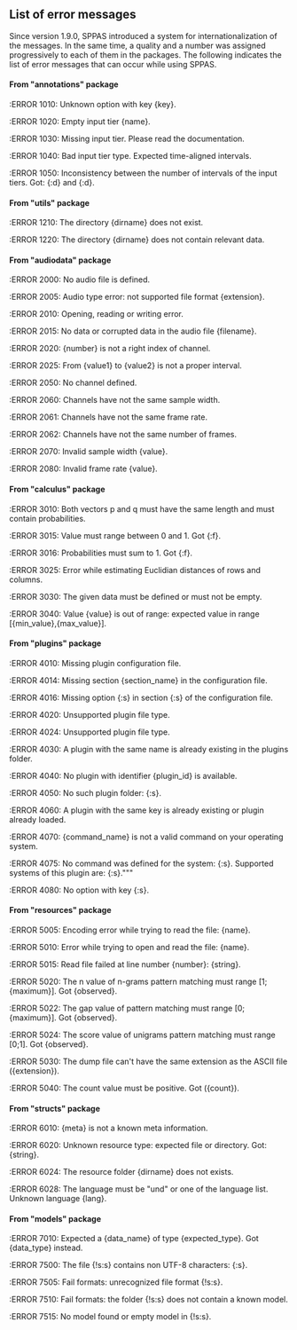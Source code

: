 ## List of error messages

Since version 1.9.0, SPPAS introduced a system for internationalization of the
messages. In the same time, a quality and a number was assigned progressively 
to each of them in the packages.
The following indicates the list of error messages that can occur while using 
SPPAS.


#### From "annotations" package

:ERROR 1010: Unknown option with key {key}.

:ERROR 1020: Empty input tier {name}.

:ERROR 1030: Missing input tier. Please read the documentation.

:ERROR 1040: Bad input tier type. Expected time-aligned intervals.

:ERROR 1050: Inconsistency between the number of intervals of the input tiers. Got: {:d} and {:d}.


#### From "utils" package

:ERROR 1210: The directory {dirname} does not exist.

:ERROR 1220: The directory {dirname} does not contain relevant data.


#### From "audiodata" package

:ERROR 2000: No audio file is defined.

:ERROR 2005: Audio type error: not supported file format {extension}.

:ERROR 2010: Opening, reading or writing error.

:ERROR 2015: No data or corrupted data in the audio file {filename}.

:ERROR 2020: {number} is not a right index of channel.

:ERROR 2025: From {value1} to {value2} is not a proper interval.

:ERROR 2050: No channel defined.

:ERROR 2060: Channels have not the same sample width.

:ERROR 2061: Channels have not the same frame rate.

:ERROR 2062: Channels have not the same number of frames.

:ERROR 2070: Invalid sample width {value}.

:ERROR 2080: Invalid frame rate {value}.


#### From "calculus" package

:ERROR 3010: Both vectors p and q must have the same length and must contain probabilities.

:ERROR 3015: Value must range between 0 and 1. Got {:f}.

:ERROR 3016: Probabilities must sum to 1. Got {:f}.

:ERROR 3025: Error while estimating Euclidian distances of rows and columns.

:ERROR 3030: The given data must be defined or must not be empty.

:ERROR 3040: Value {value} is out of range: expected value in range [{min_value},{max_value}].


#### From "plugins" package

:ERROR 4010: Missing plugin configuration file.

:ERROR 4014: Missing section {section_name} in the configuration file.

:ERROR 4016: Missing option {:s} in section {:s} of the configuration file.

:ERROR 4020: Unsupported plugin file type.

:ERROR 4024: Unsupported plugin file type.

:ERROR 4030: A plugin with the same name is already existing in the plugins folder.

:ERROR 4040: No plugin with identifier {plugin_id} is available.

:ERROR 4050: No such plugin folder: {:s}.

:ERROR 4060: A plugin with the same key is already existing or plugin already loaded.

:ERROR 4070: {command_name} is not a valid command on your operating system.

:ERROR 4075: No command was defined for the system: {:s}. Supported systems of this plugin are: {:s}."""

:ERROR 4080: No option with key {:s}.


#### From "resources" package

:ERROR 5005: Encoding error while trying to read the file: {name}.

:ERROR 5010: Error while trying to open and read the file: {name}.

:ERROR 5015: Read file failed at line number {number}: {string}.

:ERROR 5020: The n value of n-grams pattern matching must range [1;{maximum}]. Got {observed}.

:ERROR 5022: The gap value of pattern matching must range [0;{maximum}]. Got {observed}.

:ERROR 5024: The score value of unigrams pattern matching must range [0;1]. Got {observed}.

:ERROR 5030: The dump file can't have the same extension as the ASCII file ({extension}).

:ERROR 5040: The count value must be positive. Got ({count}).


#### From "structs" package

:ERROR 6010: {meta} is not a known meta information.

:ERROR 6020: Unknown resource type: expected file or directory. Got: {string}.

:ERROR 6024: The resource folder {dirname} does not exists.

:ERROR 6028: The language must be "und" or one of the language list. Unknown language {lang}.


#### From "models" package

:ERROR 7010: Expected a {data_name} of type {expected_type}. Got {data_type} instead.

:ERROR 7500: The file {!s:s} contains non UTF-8 characters: {:s}.

:ERROR 7505: Fail formats: unrecognized file format {!s:s}.

:ERROR 7510: Fail formats: the folder {!s:s} does not contain a known model.

:ERROR 7515: No model found or empty model in {!s:s}.
